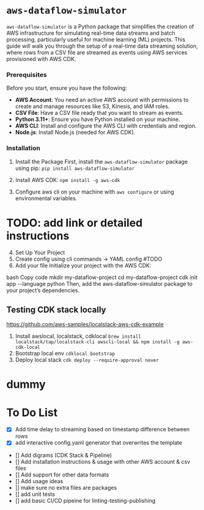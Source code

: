 # `aws-dataflow-simulator`
`aws-dataflow-simulator` is a Python package that simplifies the creation of AWS infrastructure for simulating real-time data streams and batch processing, particularly useful for machine learning (ML) projects. This guide will walk you through the setup of a real-time data streaming solution, where rows from a CSV file are streamed as events using AWS services provisioned with AWS CDK.

### Prerequisites
Before you start, ensure you have the following:

* **AWS Account**: You need an active AWS account with permissions to create and manage resources like S3, Kinesis, and IAM roles.
* **CSV File**: Have a CSV file ready that you want to stream as events.
* **Python 3.11+**: Ensure you have Python installed on your machine.
* **AWS CLI**: Install and configure the AWS CLI with credentials and region.
* **Node.js**: Install Node.js (needed for AWS CDK).

### Installation
1. Install the Package
First, install the `aws-dataflow-simulator` package using pip: `pip install aws-dataflow-simulator`

2. Install AWS CDK: `npm install -g aws-cdk`
3. Configure aws cli on your machine with `aws configure` or using environmental variables.
# TODO: add link or detailed instructions

4. Set Up Your Project
1. Create config using cli commands -> YAML config #TODO
2. Add your file
Initialize your project with the AWS CDK:

bash
Copy code
mkdir my-dataflow-project
cd my-dataflow-project
cdk init app --language python
Then, add the aws-dataflow-simulator package to your project’s dependencies.

## Testing CDK stack locally
https://github.com/aws-samples/localstack-aws-cdk-example
1. Install awslocal, localstack, cdklocal
`brew install localstack/tap/localstack-cli awscli-local && npm install -g aws-cdk-local`
2. Bootstrap local env
`cdklocal bootstrap`
3. Deploy local stack
`cdk deploy --require-approval never`

# dummy

# To Do List
- [x] Add time delay to streaming based on timestamp difference between rows
- [x] add interactive config.yaml generator that overwrites the template
- [] Add digrams (CDK Stack & Pipeline)
- [] Add installation instructions & usage with other AWS account & csv files
- [] Add support for other data formats
- [] Add usage ideas
- [] make sure no extra files are packages
- [] add unit tests
- [] add basic CI/CD pipeine for linting-testing-publishing
